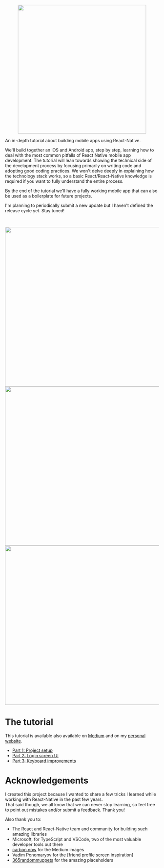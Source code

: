 <p align="center">
<img src="https://github.com/mmazzarolo/the-starter-app-dev/blob/master/public/logo-extra-wide.png?raw=true" height="420"></img>
</p>

An in-depth tutorial about building mobile apps using React-Native.

We'll build together an iOS and Android app, step by step, learning how to deal with the most common pitfalls of React Native mobile app development.
The tutorial will lean towards showing the technical side of the development process by focusing primarily on writing code and adopting good coding practices. We won't delve deeply in explaining how the technology stack works, so a basic React/React-Native knowledge is required if you want to fully understand the entire process.

By the end of the tutorial we'll have a fully working mobile app that can also be used as a boilerplate for future projects.

I'm planning to periodically submit a new update but I haven't defined the release cycle yet. Stay tuned!

<br />

<p align="center">
<img src="https://github.com/mmazzarolo/the-starter-app-dev/blob/master/public/00-screenshot-1.png?raw=true" height="520"></img>
<img src="https://github.com/mmazzarolo/the-starter-app-dev/blob/master/public/00-screenshot-2.png?raw=true" height="520"></img>
<img src="https://github.com/mmazzarolo/the-starter-app-dev/blob/master/public/00-screenshot-3.png?raw=true" height="520"></img>
</p>

# The tutorial

This tutorial is available also available on [Medium] and on my [personal website].

- [Part 1: Project setup]
- [Part 2: Login screen UI]
- [Part 3: Keyboard improvements]

# Acknowledgements

I created this project because I wanted to share a few tricks I learned while working with React-Native in the past few years.  
That said though, we all know that we can never stop learning, so feel free to point out mistakes and/or submit a feedback. Thank you!

Also thank you to:

- The React and React-Native team and community for building such amazing libraries
- Microsoft, for TypeScript and VSCode, two of the most valuable developer tools out there
- [carbon.now] for the Medium images
- Vadim Ponomaryov for the [friend profile screen inspiration]
- [365randommuppets] for the amazing placeholders

[medium]: https://medium.com/@mmazzarolo/the-starter-app-introduction-3ead074cc589
[personal website]: https://mmazzarolo.com/blog/2018-09-28-the-starter-app-intro/
[carbon.now]: https://carbon.now.sh
[part 1: project setup]: https://github.com/mmazzarolo/the-starter-app/tree/master/01-project-setup
[part 2: login screen ui]: https://github.com/mmazzarolo/the-starter-app/tree/master/02-login-screen-ui
[part 3: keyboard improvements]: https://github.com/mmazzarolo/the-starter-app/tree/master/03-keyboard-improvements
[365randommuppets]: https://365randommuppets.wordpress.com/
[friend profile scren inspiration]: https://dribbble.com/shots/3164077-Lanespotter-App-User-Profile
